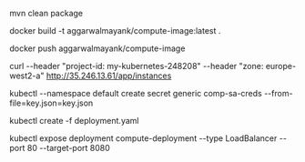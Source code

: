 
mvn clean package

docker build -t aggarwalmayank/compute-image:latest .

docker push aggarwalmayank/compute-image

curl --header "project-id: my-kubernetes-248208" --header "zone: europe-west2-a" http://35.246.13.61/app/instances

kubectl --namespace default create secret generic comp-sa-creds --from-file=key.json=key.json

kubectl create -f deployment.yaml

kubectl expose deployment compute-deployment --type LoadBalancer --port 80 --target-port 8080